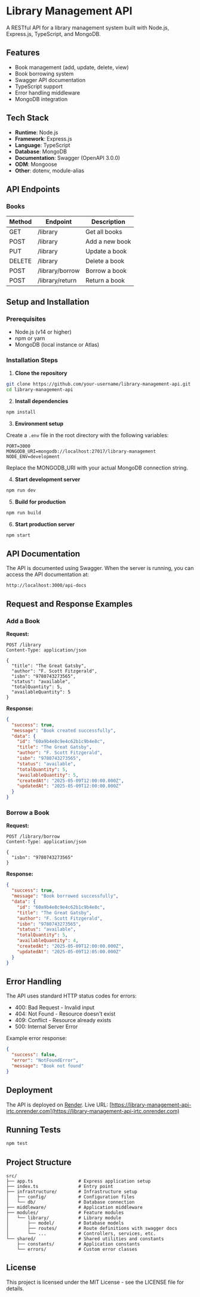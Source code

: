 # Library Management API

A RESTful API for a library management system built with Node.js, Express.js, TypeScript, and MongoDB.

## Features

- Book management (add, update, delete, view)
- Book borrowing system
- Swagger API documentation
- TypeScript support
- Error handling middleware
- MongoDB integration

## Tech Stack

- **Runtime**: Node.js
- **Framework**: Express.js
- **Language**: TypeScript
- **Database**: MongoDB
- **Documentation**: Swagger (OpenAPI 3.0.0)
- **ODM**: Mongoose
- **Other**: dotenv, module-alias

## API Endpoints

### Books

| Method | Endpoint | Description |
|--------|----------|-------------|
| GET    | /library | Get all books |
| POST   | /library | Add a new book |
| PUT    | /library | Update a book |
| DELETE | /library | Delete a book |
| POST   | /library/borrow | Borrow a book |
| POST   | /library/return | Return a book |

## Setup and Installation

### Prerequisites

- Node.js (v14 or higher)
- npm or yarn
- MongoDB (local instance or Atlas)

### Installation Steps

1. **Clone the repository**

```bash
git clone https://github.com/your-username/library-management-api.git
cd library-management-api
```

2. **Install dependencies**

```bash
npm install
```

3. **Environment setup**

Create a `.env` file in the root directory with the following variables:

```
PORT=3000
MONGODB_URI=mongodb://localhost:27017/library-management
NODE_ENV=development
```

Replace the MONGODB_URI with your actual MongoDB connection string.

4. **Start development server**

```bash
npm run dev
```

5. **Build for production**

```bash
npm run build
```

6. **Start production server**

```bash
npm start
```

## API Documentation

The API is documented using Swagger. When the server is running, you can access the API documentation at:

```
http://localhost:3000/api-docs
```

## Request and Response Examples

### Add a Book

**Request:**

```http
POST /library
Content-Type: application/json

{
  "title": "The Great Gatsby",
  "author": "F. Scott Fitzgerald",
  "isbn": "9780743273565",
  "status": "available",
  "totalQuantity": 5,
  "availableQuantity": 5
}
```

**Response:**

```json
{
  "success": true,
  "message": "Book created successfully",
  "data": {
    "id": "60a9b4e8c9e4c62b1c9b4e8c",
    "title": "The Great Gatsby",
    "author": "F. Scott Fitzgerald",
    "isbn": "9780743273565",
    "status": "available",
    "totalQuantity": 5,
    "availableQuantity": 5,
    "createdAt": "2025-05-09T12:00:00.000Z",
    "updatedAt": "2025-05-09T12:00:00.000Z"
  }
}
```

### Borrow a Book

**Request:**

```http
POST /library/borrow
Content-Type: application/json

{
  "isbn": "9780743273565"
}
```

**Response:**

```json
{
  "success": true,
  "message": "Book borrowed successfully",
  "data": {
    "id": "60a9b4e8c9e4c62b1c9b4e8c",
    "title": "The Great Gatsby",
    "author": "F. Scott Fitzgerald",
    "isbn": "9780743273565",
    "status": "available",
    "totalQuantity": 5,
    "availableQuantity": 4,
    "createdAt": "2025-05-09T12:00:00.000Z",
    "updatedAt": "2025-05-09T12:05:00.000Z"
  }
}
```

## Error Handling

The API uses standard HTTP status codes for errors:
- 400: Bad Request - Invalid input
- 404: Not Found - Resource doesn't exist
- 409: Conflict - Resource already exists
- 500: Internal Server Error

Example error response:

```json
{
  "success": false,
  "error": "NotFoundError",
  "message": "Book not found"
}
```

## Deployment

The API is deployed on [Render](https://render.com).
Live URL: [https://library-management-api-irtc.onrender.com](https://library-management-api-irtc.onrender.com)

## Running Tests

```bash
npm test
```

## Project Structure

```
src/
├── app.ts                 # Express application setup
├── index.ts               # Entry point
├── infrastructure/        # Infrastructure setup
│   ├── config/            # Configuration files
│   └── db/                # Database connection
├── middleware/            # Application middleware
├── modules/               # Feature modules
│   └── library/           # Library module
│       ├── model/         # Database models
│       ├── routes/        # Route definitions with swagger docs
│       └── ...            # Controllers, services, etc.
└── shared/                # Shared utilities and constants
    ├── constants/         # Application constants
    └── errors/            # Custom error classes
```

## License

This project is licensed under the MIT License - see the LICENSE file for details.
